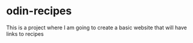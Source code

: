 # odin-recipes
This is a project where I am going to create a basic website that will have links to recipes 